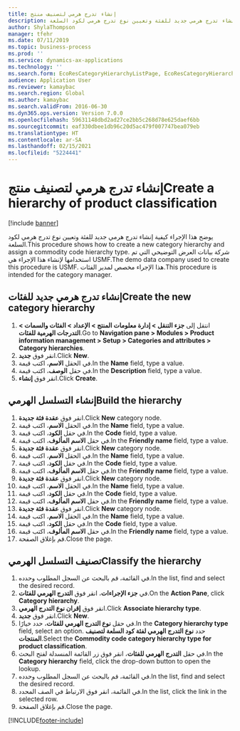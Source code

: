 ```yaml
---
title: إنشاء تدرج هرمي لتصنيف منتج
description: يوضح هذا الإجراء كيفية إنشاء تدرج هرمي جديد للفئة وتعيين نوع تدرج هرمي لكود السلعة.
author: ShylaThompson
manager: tfehr
ms.date: 07/11/2019
ms.topic: business-process
ms.prod: ''
ms.service: dynamics-ax-applications
ms.technology: ''
ms.search.form: EcoResCategoryHierarchyListPage, EcoResCategoryHierarchyCreate, EcoResCategory, EcoResCategoryHierarchyRole, EcoResProductCategory, EcoResCategorySearchList, EcoResCategoryHierarchyFactbox, EcoResCategoryFriendlyName, EcoResCategoryAddProduct
audience: Application User
ms.reviewer: kamaybac
ms.search.region: Global
ms.author: kamaybac
ms.search.validFrom: 2016-06-30
ms.dyn365.ops.version: Version 7.0.0
ms.openlocfilehash: 59631148dbd2ad27ce2bb5c268d78e625daef6bb
ms.sourcegitcommit: eaf330dbee1db96c20d5ac479f007747bea079eb
ms.translationtype: HT
ms.contentlocale: ar-SA
ms.lasthandoff: 02/15/2021
ms.locfileid: "5224441"
---
```

# <a name="create-a-hierarchy-of-product-classification"></a><span data-ttu-id="33696-103">إنشاء تدرج هرمي لتصنيف منتج</span><span class="sxs-lookup"><span data-stu-id="33696-103">Create a hierarchy of product classification</span></span>

[!include [banner](../../includes/banner.md)]

<span data-ttu-id="33696-104">يوضح هذا الإجراء كيفية إنشاء تدرج هرمي جديد للفئة وتعيين نوع تدرج هرمي لكود السلعة.</span><span class="sxs-lookup"><span data-stu-id="33696-104">This procedure shows how to create a new category hierarchy and assign a commodity code hierarchy type.</span></span> <span data-ttu-id="33696-105">شركة بيانات العرض التوضيحي التي تم استخدامها لإنشاء هذا الإجراء هي USMF.</span><span class="sxs-lookup"><span data-stu-id="33696-105">The demo data company used to create this procedure is USMF.</span></span> <span data-ttu-id="33696-106">هذا الإجراء مخصص لمدير الفئات.</span><span class="sxs-lookup"><span data-stu-id="33696-106">This procedure is intended for the category manager.</span></span>


## <a name="create-the-new-category-hierarchy"></a><span data-ttu-id="33696-107">إنشاء تدرج هرمي جديد للفئات</span><span class="sxs-lookup"><span data-stu-id="33696-107">Create the new category hierarchy</span></span>
1. <span data-ttu-id="33696-108">انتقل إلى **جزء التنقل > إدارة معلومات المنتج > الإعداد > الفئات والسمات > التدرجات الهرمية للفئات**.</span><span class="sxs-lookup"><span data-stu-id="33696-108">Go to **Navigation pane > Modules > Product information management > Setup > Categories and attributes > Category hierarchies**.</span></span>
2. <span data-ttu-id="33696-109">انقر فوق **جديد**.</span><span class="sxs-lookup"><span data-stu-id="33696-109">Click **New**.</span></span>
3. <span data-ttu-id="33696-110">في الحقل **الاسم**، اكتب قيمة.</span><span class="sxs-lookup"><span data-stu-id="33696-110">In the **Name** field, type a value.</span></span>
4. <span data-ttu-id="33696-111">في حقل **الوصف**، اكتب قيمة.</span><span class="sxs-lookup"><span data-stu-id="33696-111">In the **Description** field, type a value.</span></span>
5. <span data-ttu-id="33696-112">انقر فوق **إنشاء**.</span><span class="sxs-lookup"><span data-stu-id="33696-112">Click **Create**.</span></span>

## <a name="build-the-hierarchy"></a><span data-ttu-id="33696-113">إنشاء التسلسل الهرمي</span><span class="sxs-lookup"><span data-stu-id="33696-113">Build the hierarchy</span></span>
1. <span data-ttu-id="33696-114">انقر فوق **عقدة فئة جديدة**.</span><span class="sxs-lookup"><span data-stu-id="33696-114">Click **New** category node.</span></span>
2. <span data-ttu-id="33696-115">في الحقل **الاسم**، اكتب قيمة.</span><span class="sxs-lookup"><span data-stu-id="33696-115">In the **Name** field, type a value.</span></span>
3. <span data-ttu-id="33696-116">في حقل **الكود**، اكتب قيمة.</span><span class="sxs-lookup"><span data-stu-id="33696-116">In the **Code** field, type a value.</span></span>
4. <span data-ttu-id="33696-117">في حقل **الاسم المألوف**، اكتب قيمة.</span><span class="sxs-lookup"><span data-stu-id="33696-117">In the **Friendly name** field, type a value.</span></span>
5. <span data-ttu-id="33696-118">انقر فوق **عقدة فئة جديدة**.</span><span class="sxs-lookup"><span data-stu-id="33696-118">Click **New** category node.</span></span>
6. <span data-ttu-id="33696-119">في الحقل **الاسم**، اكتب قيمة.</span><span class="sxs-lookup"><span data-stu-id="33696-119">In the **Name** field, type a value.</span></span>
7. <span data-ttu-id="33696-120">في حقل **الكود**، اكتب قيمة.</span><span class="sxs-lookup"><span data-stu-id="33696-120">In the **Code** field, type a value.</span></span>
8. <span data-ttu-id="33696-121">في حقل **الاسم المألوف**، اكتب قيمة.</span><span class="sxs-lookup"><span data-stu-id="33696-121">In the **Friendly name** field, type a value.</span></span>
9. <span data-ttu-id="33696-122">انقر فوق **عقدة فئة جديدة**.</span><span class="sxs-lookup"><span data-stu-id="33696-122">Click **New** category node.</span></span>
10. <span data-ttu-id="33696-123">في الحقل **الاسم**، اكتب قيمة.</span><span class="sxs-lookup"><span data-stu-id="33696-123">In the **Name** field, type a value.</span></span>
11. <span data-ttu-id="33696-124">في حقل **الكود**، اكتب قيمة.</span><span class="sxs-lookup"><span data-stu-id="33696-124">In the **Code** field, type a value.</span></span>
12. <span data-ttu-id="33696-125">في حقل **الاسم المألوف**، اكتب قيمة.</span><span class="sxs-lookup"><span data-stu-id="33696-125">In the **Friendly name** field, type a value.</span></span>
13. <span data-ttu-id="33696-126">انقر فوق **عقدة فئة جديدة**.</span><span class="sxs-lookup"><span data-stu-id="33696-126">Click **New** category node.</span></span>
14. <span data-ttu-id="33696-127">في الحقل **الاسم**، اكتب قيمة.</span><span class="sxs-lookup"><span data-stu-id="33696-127">In the **Name** field, type a value.</span></span>
15. <span data-ttu-id="33696-128">في حقل **الكود**، اكتب قيمة.</span><span class="sxs-lookup"><span data-stu-id="33696-128">In the **Code** field, type a value.</span></span>
16. <span data-ttu-id="33696-129">في حقل **الاسم المألوف**، اكتب قيمة.</span><span class="sxs-lookup"><span data-stu-id="33696-129">In the **Friendly name** field, type a value.</span></span>
17. <span data-ttu-id="33696-130">قم بإغلاق الصفحة.</span><span class="sxs-lookup"><span data-stu-id="33696-130">Close the page.</span></span>

## <a name="classify-the-hierarchy"></a><span data-ttu-id="33696-131">تصنيف التسلسل الهرمي</span><span class="sxs-lookup"><span data-stu-id="33696-131">Classify the hierarchy</span></span>
1. <span data-ttu-id="33696-132">في القائمة، قم بالبحث عن السجل المطلوب وحدده.</span><span class="sxs-lookup"><span data-stu-id="33696-132">In the list, find and select the desired record.</span></span>
2. <span data-ttu-id="33696-133">في **جزء الإجراءات**، انقر فوق **التدرج الهرمي للفئات**.</span><span class="sxs-lookup"><span data-stu-id="33696-133">On the **Action Pane**, click **Category hierarchy**.</span></span>
3. <span data-ttu-id="33696-134">انقر فوق **إقران نوع التدرج الهرمي**.</span><span class="sxs-lookup"><span data-stu-id="33696-134">Click **Associate hierarchy type**.</span></span>
4. <span data-ttu-id="33696-135">انقر فوق **جديد**.</span><span class="sxs-lookup"><span data-stu-id="33696-135">Click **New**.</span></span>
5. <span data-ttu-id="33696-136">في حقل **نوع التدرج الهرمي للفئات**، حدد خيارًا.</span><span class="sxs-lookup"><span data-stu-id="33696-136">In the **Category hierarchy type** field, select an option.</span></span> <span data-ttu-id="33696-137">حدد **نوع التدرج الهرمي لفئة كود السلعة لتصنيف المنتجات**.</span><span class="sxs-lookup"><span data-stu-id="33696-137">Select the **Commodity code category hierarchy type for product classification**.</span></span>  
6. <span data-ttu-id="33696-138">في حقل **التدرج الهرمي للفئات**، انقر فوق زر القائمة المنسدلة لفتح البحث.</span><span class="sxs-lookup"><span data-stu-id="33696-138">In the **Category hierarchy** field, click the drop-down button to open the lookup.</span></span>
7. <span data-ttu-id="33696-139">في القائمة، قم بالبحث عن السجل المطلوب وحدده.</span><span class="sxs-lookup"><span data-stu-id="33696-139">In the list, find and select the desired record.</span></span>
8. <span data-ttu-id="33696-140">في القائمة، انقر فوق الارتباط في الصف المحدد.</span><span class="sxs-lookup"><span data-stu-id="33696-140">In the list, click the link in the selected row.</span></span>
9. <span data-ttu-id="33696-141">قم بإغلاق الصفحة.</span><span class="sxs-lookup"><span data-stu-id="33696-141">Close the page.</span></span>



[!INCLUDE[footer-include](../../../includes/footer-banner.md)]